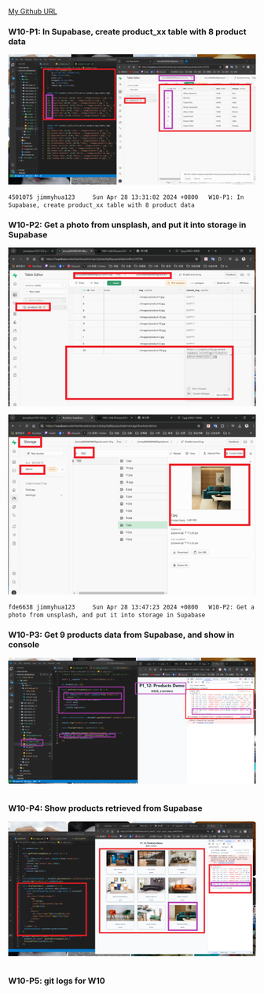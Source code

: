 [My Github URL](https://github.com/jimmyhua123/1122-js-1N-12)

### W10-P1: In Supabase, create product_xx table with 8 product data
![](w10-p1.png)

```
4501075 jimmyhua123     Sun Apr 28 13:31:02 2024 +0800   W10-P1: In Supabase, create product_xx table with 8 product data
```
### W10-P2: Get a photo from unsplash, and put it into storage in Supabase
 
 
![](w10-p2-1.png)
 
![](w10-p2-2.png)

```
fde6638 jimmyhua123     Sun Apr 28 13:47:23 2024 +0800   W10-P2: Get a photo from unsplash, and put it into storage in Supabase
```
### W10-P3: Get 9 products data from Supabase, and show in console

![](w10-p3.png)
 
 
```
```
###  W10-P4: Show products retrieved from Supabase
 
![](w10-p4.png)
```

```

### W10-P5: git logs for W10

 
```


```
